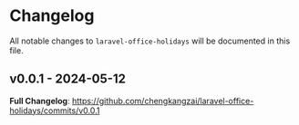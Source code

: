 # Changelog

All notable changes to `laravel-office-holidays` will be documented in this file.

## v0.0.1 - 2024-05-12

**Full Changelog**: https://github.com/chengkangzai/laravel-office-holidays/commits/v0.0.1
